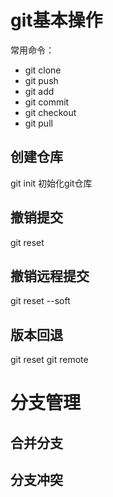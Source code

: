 
# git基本操作
常用命令：
* git clone
* git push
* git add
* git commit
* git checkout
* git pull

## 创建仓库
git init 初始化git仓库
## 撤销提交
git reset
## 撤销远程提交
git reset --soft
## 版本回退
git reset
git remote
# 分支管理
## 合并分支
## 分支冲突

